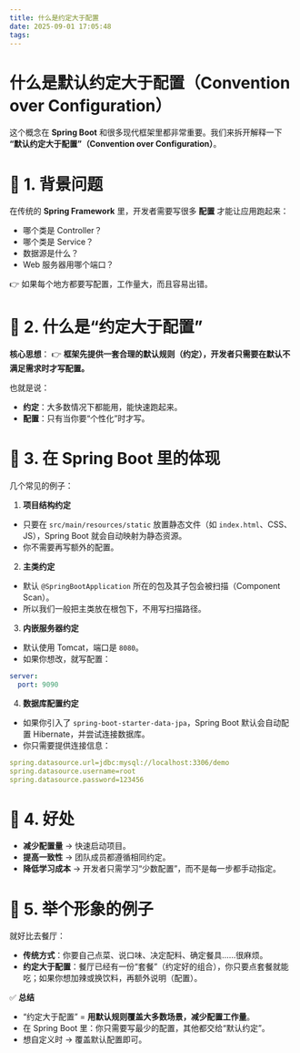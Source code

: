 ```yaml
---
title: 什么是约定大于配置
date: 2025-09-01 17:05:48
tags:
---
```



# 什么是默认约定大于配置（Convention over Configuration） 

这个概念在 **Spring Boot** 和很多现代框架里都非常重要。我们来拆开解释一下 **“默认约定大于配置”（Convention over Configuration）**。



# 🔹 1. 背景问题


在传统的 **Spring Framework** 里，开发者需要写很多 **配置** 才能让应用跑起来：

<!--more-->
- 哪个类是 Controller？
- 哪个类是 Service？
- 数据源是什么？
- Web 服务器用哪个端口？

👉 如果每个地方都要写配置，工作量大，而且容易出错。



# 🔹 2. 什么是“约定大于配置”


**核心思想**：
👉 **框架先提供一套合理的默认规则（约定），开发者只需要在默认不满足需求时才写配置。**


也就是说：


- **约定**：大多数情况下都能用，能快速跑起来。
- **配置**：只有当你要“个性化”时才写。


# 🔹 3. 在 Spring Boot 里的体现


几个常见的例子：


1. **项目结构约定**

- 只要在 `src/main/resources/static` 放置静态文件（如 `index.html`、CSS、JS），Spring Boot 就会自动映射为静态资源。
- 你不需要再写额外的配置。
2. **主类约定**

- 默认 `@SpringBootApplication` 所在的包及其子包会被扫描（Component Scan）。
- 所以我们一般把主类放在根包下，不用写扫描路径。
3. **内嵌服务器约定**

- 默认使用 Tomcat，端口是 `8080`。
- 如果你想改，就写配置：

```yaml
server:
  port: 9090

```
4. **数据库配置约定**

- 如果你引入了 `spring-boot-starter-data-jpa`，Spring Boot 默认会自动配置 Hibernate，并尝试连接数据库。
- 你只需要提供连接信息：

```yaml
spring.datasource.url=jdbc:mysql://localhost:3306/demo
spring.datasource.username=root
spring.datasource.password=123456

```


# 🔹 4. 好处


- **减少配置量** → 快速启动项目。
- **提高一致性** → 团队成员都遵循相同约定。
- **降低学习成本** → 开发者只需学习“少数配置”，而不是每一步都手动指定。


# 🔹 5. 举个形象的例子


就好比去餐厅：


- **传统方式**：你要自己点菜、说口味、决定配料、确定餐具……很麻烦。
- **约定大于配置**：餐厅已经有一份“套餐”（约定好的组合），你只要点套餐就能吃；如果你想加辣或换饮料，再额外说明（配置）。


✅ **总结**


- “约定大于配置” = **用默认规则覆盖大多数场景，减少配置工作量**。
- 在 Spring Boot 里：你只需要写最少的配置，其他都交给“默认约定”。
- 想自定义时 → 覆盖默认配置即可。
